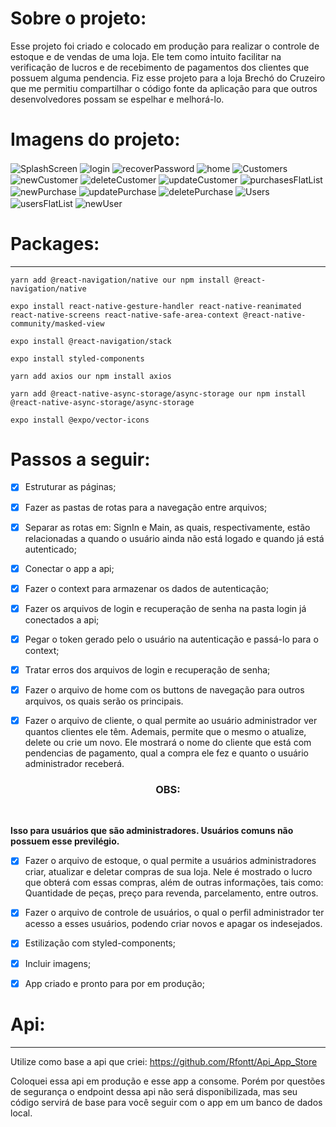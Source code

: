 # Sobre o projeto:
Esse projeto foi criado e colocado em produção para realizar o controle de estoque e de vendas de uma loja. Ele tem como intuito facilitar na verificação de lucros e de recebimento de pagamentos dos clientes que possuem alguma pendencia. Fiz esse projeto para  a loja Brechó do Cruzeiro que me permitiu compartilhar o código fonte da aplicação para que outros desenvolvedores possam se espelhar e melhorá-lo.


# Imagens do projeto:
<img align= "center" src = "./imagensGitHub/SplashScreen.jpg" alt = "SplashScreen"/>

<img align= "center" src = "./imagensGitHub/login.jpg" alt = "login"/>

<img align= "center" src = "./imagensGitHub/recoverPassword.jpg" alt = "recoverPassword"/>

<img align= "center" src = "./imagensGitHub/home.jpg" alt = "home"/>

<img align= "center" src = "./imagensGitHub/Customers.jpg" alt = "Customers"/>

<img align= "center" src = "./imagensGitHub/newCustomer.jpg" alt = "newCustomer"/>

<img align= "center" src = "./imagensGitHub/deleteCustomer.jpg" alt = "deleteCustomer"/>

<img align= "center" src = "./imagensGitHub/updateCustomer.jpg" alt = "updateCustomer"/>

<img align= "center" src = "./imagensGitHub/purchasesFlatList.gif" alt = "purchasesFlatList"/>

<img align= "center" src = "./imagensGitHub/newPurchase.jpg" alt = "newPurchase"/>

<img align= "center" src = "./imagensGitHub/updatePurchase.jpg" alt = "updatePurchase"/>

<img align= "center" src = "./imagensGitHub/deletePurchase.jpg" alt = "deletePurchase"/>

<img align= "center" src = "./imagensGitHub/Users.jpg" alt = "Users"/>

<img align= "center" src = "./imagensGitHub/usersFlatList.gif" alt = "usersFlatList"/>

<img align= "center" src = "./imagensGitHub/newUser.jpg" alt = "newUser"/>


# Packages:
---

```
yarn add @react-navigation/native our npm install @react-navigation/native

expo install react-native-gesture-handler react-native-reanimated react-native-screens react-native-safe-area-context @react-native-community/masked-view

expo install @react-navigation/stack

expo install styled-components

yarn add axios our npm install axios

yarn add @react-native-async-storage/async-storage our npm install @react-native-async-storage/async-storage

expo install @expo/vector-icons

```

# Passos a seguir:

- [x] Estruturar as páginas;

- [x] Fazer as pastas de rotas para a navegação entre arquivos;

- [x] Separar as rotas em: SignIn e Main, as quais, respectivamente, estão relacionadas a quando o usuário ainda não está logado e quando já está autenticado;

- [x] Conectar o app a api;

- [x] Fazer o context para armazenar os dados de autenticação;

- [x] Fazer os arquivos de login e recuperação de senha na pasta login já conectados a api;

- [x] Pegar o token gerado pelo o usuário na autenticação e passá-lo para o context;

- [x] Tratar erros dos arquivos de login e recuperação de senha;

- [x] Fazer o arquivo de home com os buttons de navegação para outros arquivos, os quais serão os principais.

- [x] Fazer o arquivo de cliente, o qual permite ao usuário administrador ver quantos clientes ele têm. Ademais, permite que o mesmo o atualize, delete ou crie um novo. Ele mostrará o nome do cliente que está com pendencias de pagamento, qual a compra ele fez e quanto o usuário administrador receberá.  <br />

<h3 align = "center">  OBS: </h3> <br/>

 **Isso para usuários que são administradores. Usuários comuns não possuem esse previlégio.**

 - [x] Fazer o arquivo de estoque, o qual permite a usuários administradores criar, atualizar e deletar compras de sua loja. Nele é mostrado o lucro que obterá com essas compras, além de outras informações, tais como: Quantidade de peças, preço para revenda, parcelamento, entre outros.

- [x] Fazer o arquivo de controle de usuários, o qual o perfil administrador ter acesso a esses usuários, podendo criar novos e apagar os indesejados.

- [x] Estilização com styled-components;

- [x] Incluir imagens;

- [x] App criado e pronto para por em produção;


# Api:

---

Utilize como base a api que criei: https://github.com/Rfontt/Api_App_Store

Coloquei essa api em produção e esse app a consome. Porém por questões de segurança o endpoint dessa api não será disponibilizada, mas seu código servirá de base para você seguir com o app em um banco de dados local.
